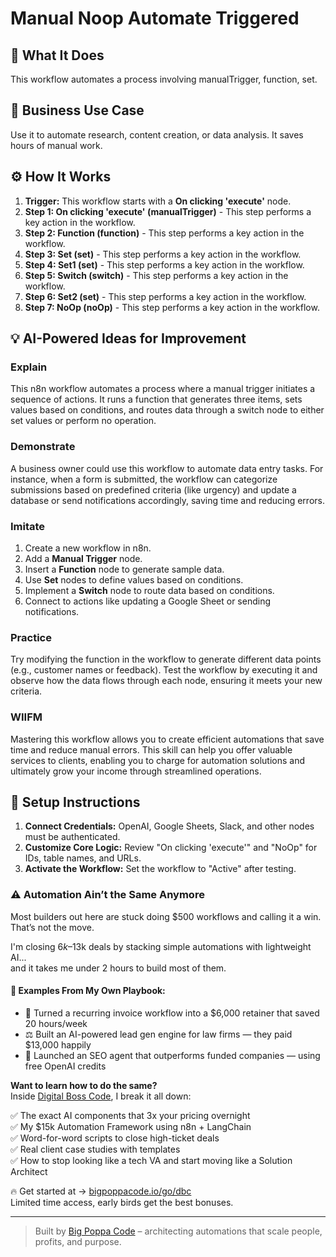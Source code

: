 # Manual Noop Automate Triggered

## 🚀 What It Does
This workflow automates a process involving manualTrigger, function, set.

## 💼 Business Use Case
Use it to automate research, content creation, or data analysis. It saves hours of manual work.

## ⚙️ How It Works
1.  **Trigger:** This workflow starts with a **On clicking 'execute'** node.
2. **Step 1: On clicking 'execute' (manualTrigger)** - This step performs a key action in the workflow.
3. **Step 2: Function (function)** - This step performs a key action in the workflow.
4. **Step 3: Set (set)** - This step performs a key action in the workflow.
5. **Step 4: Set1 (set)** - This step performs a key action in the workflow.
6. **Step 5: Switch (switch)** - This step performs a key action in the workflow.
7. **Step 6: Set2 (set)** - This step performs a key action in the workflow.
8. **Step 7: NoOp (noOp)** - This step performs a key action in the workflow.

## 💡 AI-Powered Ideas for Improvement
### Explain
This n8n workflow automates a process where a manual trigger initiates a sequence of actions. It runs a function that generates three items, sets values based on conditions, and routes data through a switch node to either set values or perform no operation.

### Demonstrate
A business owner could use this workflow to automate data entry tasks. For instance, when a form is submitted, the workflow can categorize submissions based on predefined criteria (like urgency) and update a database or send notifications accordingly, saving time and reducing errors.

### Imitate
1. Create a new workflow in n8n.
2. Add a **Manual Trigger** node.
3. Insert a **Function** node to generate sample data.
4. Use **Set** nodes to define values based on conditions.
5. Implement a **Switch** node to route data based on conditions.
6. Connect to actions like updating a Google Sheet or sending notifications.

### Practice
Try modifying the function in the workflow to generate different data points (e.g., customer names or feedback). Test the workflow by executing it and observe how the data flows through each node, ensuring it meets your new criteria.

### WIIFM
Mastering this workflow allows you to create efficient automations that save time and reduce manual errors. This skill can help you offer valuable services to clients, enabling you to charge for automation solutions and ultimately grow your income through streamlined operations.

## 🔧 Setup Instructions
1. **Connect Credentials:** OpenAI, Google Sheets, Slack, and other nodes must be authenticated.
2. **Customize Core Logic:** Review "On clicking 'execute'" and "NoOp" for IDs, table names, and URLs.
3. **Activate the Workflow:** Set the workflow to "Active" after testing.

### ⚠️ Automation Ain’t the Same Anymore

Most builders out here are stuck doing $500 workflows and calling it a win.  
That’s not the move.  

I'm closing $6k–$13k deals by stacking simple automations with lightweight AI...  
and it takes me under 2 hours to build most of them.

#### 🧠 Examples From My Own Playbook:
- 🔁 Turned a recurring invoice workflow into a $6,000 retainer that saved 20 hours/week  
- ⚖️ Built an AI-powered lead gen engine for law firms — they paid $13,000 happily  
- 🚀 Launched an SEO agent that outperforms funded companies — using free OpenAI credits  

**Want to learn how to do the same?**  
Inside [Digital Boss Code](https://bigpoppacode.io/go/dbc), I break it all down:

✅ The exact AI components that 3x your pricing overnight  
✅ My $15k Automation Framework using n8n + LangChain  
✅ Word-for-word scripts to close high-ticket deals  
✅ Real client case studies with templates  
✅ How to stop looking like a tech VA and start moving like a Solution Architect  

🔥 Get started at → [bigpoppacode.io/go/dbc](https://bigpoppacode.io/go/dbc)  
Limited time access, early birds get the best bonuses.

---
> Built by [Big Poppa Code](https://bigpoppacode.io) – architecting automations that scale people, profits, and purpose.

